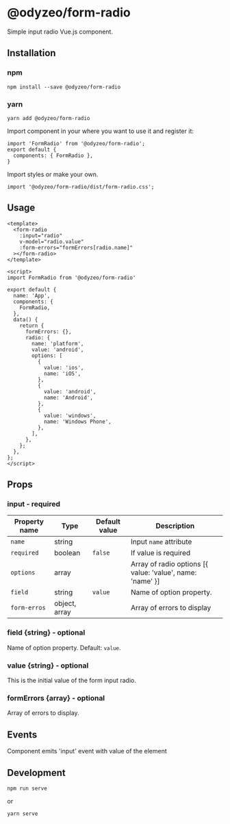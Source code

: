 # @odyzeo/form-radio

Simple input radio Vue.js component.

## Installation

### npm

```
npm install --save @odyzeo/form-radio
```

### yarn

```
yarn add @odyzeo/form-radio
```

Import component in your where you want to use it and register it:

```
import 'FormRadio' from '@odyzeo/form-radio';
export default {
  components: { FormRadio },
}
```

Import styles or make your own.

```
import '@odyzeo/form-radio/dist/form-radio.css';
```

## Usage

```
<template>
  <form-radio
    :input="radio"
    v-model="radio.value"
    :form-errors="formErrors[radio.name]"
  ></form-radio>
</template>
```

```
<script>
import FormRadio from '@odyzeo/form-radio'

export default {
  name: 'App',
  components: {
    FormRadio,
  },
  data() {
    return {
      formErrors: {},
      radio: {
        name: 'platform',
        value: 'android',
        options: [
          {
            value: 'ios',
            name: 'iOS',
          },
          {
            value: 'android',
            name: 'Android',
          },
          {
            value: 'windows',
            name: 'Windows Phone',
          },
        ],
      },
    };
  },
};
</script>
```

## Props

### input - required
| Property name | Type | Default value | Description |
| ------------- | ---- | ------------- | ----------- |
| `name` | string | | Input `name` attribute |
| `required` | boolean | `false` | If value is required |
| `options` | array | | Array of radio options [{ value: 'value', name: 'name' }] |
| `field` | string | `value` | Name of option property. |
| `form-erros` | object, array | | Array of errors to display |

### field {string} - optional
Name of option property. Default: `value`.

### value {string} - optional
This is the initial value of the form input radio.

### formErrors {array} - optional
Array of errors to display.

## Events
Component emits 'input' event with value of the element

## Development

```
npm run serve
```

or

```bash
yarn serve
```
